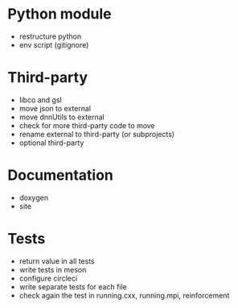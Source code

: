 # Python module

* restructure python
* env script (gitignore)


# Third-party

* libco and gsl
* move json to external
* move dnnUtils to external
* check for more third-party code to move
* rename external to third-party (or subprojects)
* optional third-party


# Documentation

* doxygen
* site

# Tests

* return value in all tests
* write tests in meson
* configure circleci
* write separate tests for each file
* check again the test in running.cxx, running.mpi, reinforcement